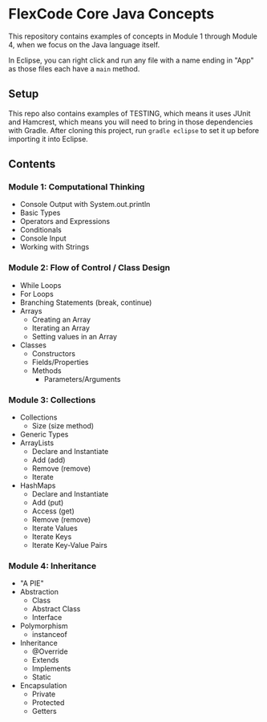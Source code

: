 # FlexCode Core Java Concepts

This repository contains examples of concepts in Module 1 through Module 4, when we focus on the Java language itself.

In Eclipse, you can right click and run any file with a name ending in "App" as those files each have a `main` method.

## Setup

This repo also contains examples of TESTING, which means it uses JUnit and Hamcrest, which means you will need to bring in those dependencies with Gradle. After cloning this project, run `gradle eclipse` to set it up before importing it into Eclipse.

## Contents

### Module 1: Computational Thinking
* Console Output with System.out.println
* Basic Types
* Operators and Expressions
* Conditionals
* Console Input
* Working with Strings

### Module 2: Flow of Control / Class Design
* While Loops
* For Loops
* Branching Statements (break, continue)
* Arrays
  * Creating an Array
  * Iterating an Array
  * Setting values in an Array
* Classes
  * Constructors
  * Fields/Properties
  * Methods
  	* Parameters/Arguments

### Module 3: Collections
* Collections
  * Size (size method)
* Generic Types
* ArrayLists
  * Declare and Instantiate
  * Add (add)
  * Remove (remove)
  * Iterate
* HashMaps
  * Declare and Instantiate
  * Add (put)
  * Access (get)
  * Remove (remove)
  * Iterate Values
  * Iterate Keys
  * Iterate Key-Value Pairs

### Module 4: Inheritance
* "A PIE"
* Abstraction
  * Class
  * Abstract Class
  * Interface
* Polymorphism
  * instanceof
* Inheritance
  * @Override
  * Extends
  * Implements
  * Static
* Encapsulation
  * Private
  * Protected
  * Getters
